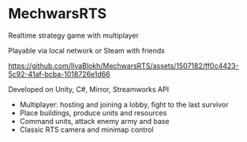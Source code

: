 # MechwarsRTS

Realtime strategy game with multiplayer

Playable via local network or Steam with friends


https://github.com/IlyaBlokh/MechwarsRTS/assets/1507182/ff0c4423-5c92-41af-bcba-1018726e1d66


Developed on Unity, C#, Mirror, Streamworks API

- Multiplayer: hosting and joining a lobby, fight to the last survivor
- Place buildings, produce units and resources
- Command units, attack enemy army and base
- Classic RTS camera and minimap control
